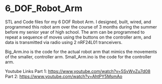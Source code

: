 # 6_DOF_Robot_Arm
 STL and Code files for my 6 DOF Robot Arm. I designed, built, wired, and programmed this robot arm over the course of 3 months during the summer before my senior year of high school.  The arm can be programmed to repeat a sequence of moves using the buttons on the controller arm, and data is transmitted via radio using 2 nRF24L01 tranceivers.
 
 Big_Arm.ino is the code for the actual robot arm that mimics the movements of the smaller, controller arm. Small_Arm.ino is the code for the controller arm. 
 
 Youtube Links
 Part 1: https://www.youtube.com/watch?v=5SvWvZu7d08
 Part 2: https://www.youtube.com/watch?v=AhtPY5MsmAo
